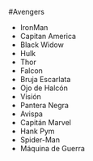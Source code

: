 #Avengers
* IronMan
* Capitan America
* Black Widow
* Hulk
* Thor
* Falcon
* Bruja Escarlata
* Ojo de Halcón
* Visión
* Pantera Negra
* Avispa
* Capitán Marvel
* Hank Pym
* Spider-Man
* Máquina de Guerra
